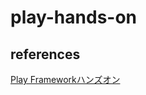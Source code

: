 # play-hands-on
## references
[Play Frameworkハンズオン](https://qiita.com/yuichi0301/items/ead86d0251b954f07935)
